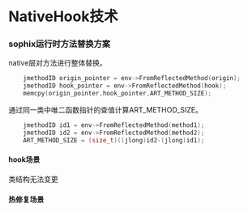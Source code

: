 NativeHook技术
=============


### sophix运行时方法替换方案

native层对方法进行整体替换。

``` C++
    jmethodID origin_pointer = env->FromReflectedMethod(origin);
    jmethodID hook_pointer = env->FromReflectedMethod(hook);
    memcpy(origin_pointer,hook_pointer,ART_METHOD_SIZE);
```

通过同一类中唯二函数指针的查值计算ART_METHOD_SIZE。

``` C++
    jmethodID id1 = env->FromReflectedMethod(method1);
    jmethodID id2 = env->FromReflectedMethod(method2);
    ART_METHOD_SIZE = (size_t)((jlong)id2-(jlong)id1);
```


#### hook场景

类结构无法变更

#### 热修复场景


